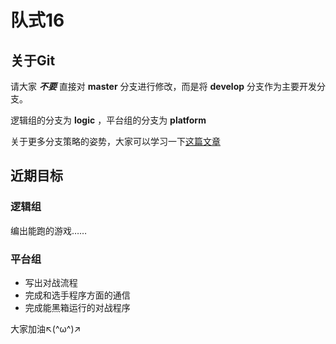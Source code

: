# 队式16

## 关于Git
请大家 ***不要*** 直接对 **master** 分支进行修改，而是将 **develop** 分支作为主要开发分支。

逻辑组的分支为 **logic** ，平台组的分支为 **platform**

关于更多分支策略的姿势，大家可以学习一下[这篇文章](http://www.ruanyifeng.com/blog/2012/07/git.html)

## 近期目标

### 逻辑组
编出能跑的游戏……

### 平台组
* 写出对战流程
* 完成和选手程序方面的通信
* 完成能黑箱运行的对战程序

大家加油↖(^ω^)↗
